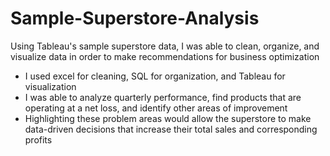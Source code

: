 # Sample-Superstore-Analysis
Using Tableau's sample superstore data, I was able to clean, organize, and visualize data in order to make recommendations for business optimization
- I used excel for cleaning, SQL for organization, and Tableau for visualization
- I was able to analyze quarterly performance, find products that are operating at a net loss, and identify other areas of improvement
- Highlighting these problem areas would allow the superstore to make data-driven decisions that increase their total sales and corresponding profits
